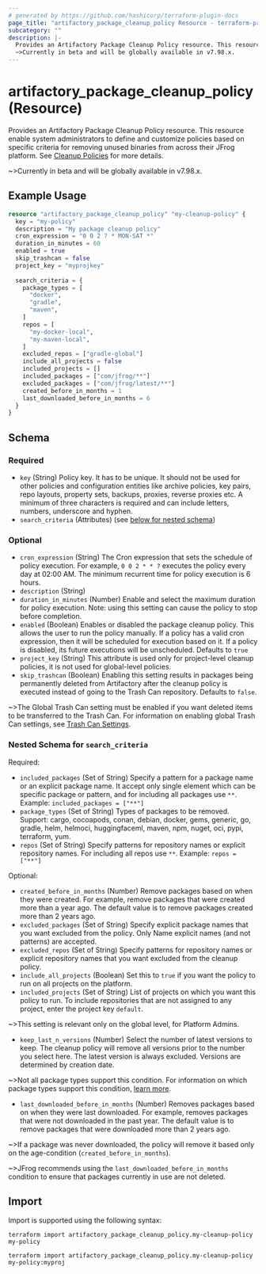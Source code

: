 ```yaml
---
# generated by https://github.com/hashicorp/terraform-plugin-docs
page_title: "artifactory_package_cleanup_policy Resource - terraform-provider-artifactory"
subcategory: ""
description: |-
  Provides an Artifactory Package Cleanup Policy resource. This resource enable system administrators to define and customize policies based on specific criteria for removing unused binaries from across their JFrog platform. See Cleanup Policies https://jfrog.com/help/r/jfrog-platform-administration-documentation/cleanup-policies for more details.
  ~>Currently in beta and will be globally available in v7.98.x.
---
```


# artifactory_package_cleanup_policy (Resource)

Provides an Artifactory Package Cleanup Policy resource. This resource enable system administrators to define and customize policies based on specific criteria for removing unused binaries from across their JFrog platform. See [Cleanup Policies](https://jfrog.com/help/r/jfrog-platform-administration-documentation/cleanup-policies) for more details.

~>Currently in beta and will be globally available in v7.98.x.

## Example Usage

```terraform
resource "artifactory_package_cleanup_policy" "my-cleanup-policy" {
  key = "my-policy"
  description = "My package cleanup policy"
  cron_expression = "0 0 2 ? * MON-SAT *"
  duration_in_minutes = 60
  enabled = true
  skip_trashcan = false
  project_key = "myprojkey"
  
  search_criteria = {
    package_types = [
      "docker",
      "gradle",
      "maven",
    ]
    repos = [
      "my-docker-local",
      "my-maven-local",
    ]
    excluded_repos = ["gradle-global"]
    include_all_projects = false
    included_projects = []
    included_packages = ["com/jfrog/**"]
    excluded_packages = ["com/jfrog/latest/**"]
    created_before_in_months = 1
    last_downloaded_before_in_months = 6
  }
}
```

<!-- schema generated by tfplugindocs -->
## Schema

### Required

- `key` (String) Policy key. It has to be unique. It should not be used for other policies and configuration entities like archive policies, key pairs, repo layouts, property sets, backups, proxies, reverse proxies etc. A minimum of three characters is required and can include letters, numbers, underscore and hyphen.
- `search_criteria` (Attributes) (see [below for nested schema](#nestedatt--search_criteria))

### Optional

- `cron_expression` (String) The Cron expression that sets the schedule of policy execution. For example, `0 0 2 * * ?` executes the policy every day at 02:00 AM. The minimum recurrent time for policy execution is 6 hours.
- `description` (String)
- `duration_in_minutes` (Number) Enable and select the maximum duration for policy execution. Note: using this setting can cause the policy to stop before completion.
- `enabled` (Boolean) Enables or disabled the package cleanup policy. This allows the user to run the policy manually. If a policy has a valid cron expression, then it will be scheduled for execution based on it. If a policy is disabled, its future executions will be unscheduled. Defaults to `true`
- `project_key` (String) This attribute is used only for project-level cleanup policies, it is not used for global-level policies.
- `skip_trashcan` (Boolean) Enabling this setting results in packages being permanently deleted from Artifactory after the cleanup policy is executed instead of going to the Trash Can repository. Defaults to `false`.

~>The Global Trash Can setting must be enabled if you want deleted items to be transferred to the Trash Can. For information on enabling global Trash Can settings, see [Trash Can Settings](https://jfrog.com/help/r/jfrog-artifactory-documentation/trash-can-settings).

<a id="nestedatt--search_criteria"></a>
### Nested Schema for `search_criteria`

Required:

- `included_packages` (Set of String) Specify a pattern for a package name or an explicit package name. It accept only single element which can be specific package or pattern, and for including all packages use `**`. Example: `included_packages = ["**"]`
- `package_types` (Set of String) Types of packages to be removed. Support: cargo, cocoapods, conan, debian, docker, gems, generic, go, gradle, helm, helmoci, huggingfaceml, maven, npm, nuget, oci, pypi, terraform, yum.
- `repos` (Set of String) Specify patterns for repository names or explicit repository names. For including all repos use `**`. Example: `repos = ["**"]`

Optional:

- `created_before_in_months` (Number) Remove packages based on when they were created. For example, remove packages that were created more than a year ago. The default value is to remove packages created more than 2 years ago.
- `excluded_packages` (Set of String) Specify explicit package names that you want excluded from the policy. Only Name explicit names (and not patterns) are accepted.
- `excluded_repos` (Set of String) Specify patterns for repository names or explicit repository names that you want excluded from the cleanup policy.
- `include_all_projects` (Boolean) Set this to `true` if you want the policy to run on all projects on the platform.
- `included_projects` (Set of String) List of projects on which you want this policy to run. To include repositories that are not assigned to any project, enter the project key `default`.

~>This setting is relevant only on the global level, for Platform Admins.
- `keep_last_n_versions` (Number) Select the number of latest versions to keep. The cleanup policy will remove all versions prior to the number you select here. The latest version is always excluded. Versions are determined by creation date.

~>Not all package types support this condition. For information on which package types support this condition, [learn more](https://jfrog.com/help/r/jfrog-platform-administration-documentation/retention-policies/package-types-coverage).
- `last_downloaded_before_in_months` (Number) Removes packages based on when they were last downloaded. For example, removes packages that were not downloaded in the past year. The default value is to remove packages that were downloaded more than 2 years ago.

~>If a package was never downloaded, the policy will remove it based only on the age-condition (`created_before_in_months`).

~>JFrog recommends using the `last_downloaded_before_in_months` condition to ensure that packages currently in use are not deleted.

## Import

Import is supported using the following syntax:

```shell
terraform import artifactory_package_cleanup_policy.my-cleanup-policy my-policy

terraform import artifactory_package_cleanup_policy.my-cleanup-policy my-policy:myproj
```
